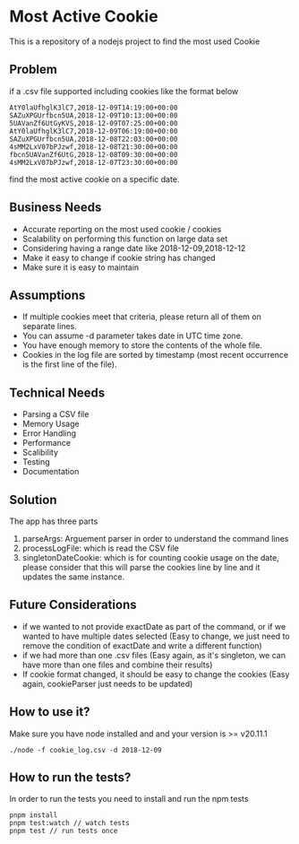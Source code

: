 # Most Active Cookie

This is a repository of a nodejs project to find the most used Cookie

## Problem

if a .csv file supported including cookies like the format below

```
AtY0laUfhglK3lC7,2018-12-09T14:19:00+00:00
SAZuXPGUrfbcn5UA,2018-12-09T10:13:00+00:00
5UAVanZf6UtGyKVS,2018-12-09T07:25:00+00:00
AtY0laUfhglK3lC7,2018-12-09T06:19:00+00:00
SAZuXPGUrfbcn5UA,2018-12-08T22:03:00+00:00
4sMM2LxV07bPJzwf,2018-12-08T21:30:00+00:00
fbcn5UAVanZf6UtG,2018-12-08T09:30:00+00:00
4sMM2LxV07bPJzwf,2018-12-07T23:30:00+00:00
```

find the most active cookie on a specific date.

## Business Needs

- Accurate reporting on the most used cookie / cookies
- Scalability on performing this function on large data set
- Considering having a range date like 2018-12-09,2018-12-12
- Make it easy to change if cookie string has changed
- Make sure it is easy to maintain

## Assumptions

- If multiple cookies meet that criteria, please return all of them on separate lines.
- You can assume -d parameter takes date in UTC time zone.
- You have enough memory to store the contents of the whole file.
- Cookies in the log file are sorted by timestamp
  (most recent occurrence is the first line of the file).

## Technical Needs

- Parsing a CSV file
- Memory Usage
- Error Handling
- Performance
- Scalibility
- Testing
- Documentation

## Solution

The app has three parts

1. parseArgs: Arguement parser in order to understand the command lines
2. processLogFile: which is read the CSV file
3. singletonDateCookie: which is for counting cookie usage on the date,
   please consider that this will parse the cookies line by line and it updates the same instance.

## Future Considerations

- if we wanted to not provide exactDate as part of the command, or if we wanted to have multiple dates selected
  (Easy to change, we just need to remove the condition of exactDate and write a different function)
- if we had more than one .csv files
  (Easy again, as it's singleton, we can have more than one files and combine their results)
- If cookie format changed, it should be easy to change the cookies
  (Easy again, cookieParser just needs to be updated)

## How to use it?

Make sure you have node installed and and your version is >= v20.11.1

```
./node -f cookie_log.csv -d 2018-12-09
```

## How to run the tests?

In order to run the tests you need to install and run the npm tests

```
pnpm install
pnpm test:watch // watch tests
pnpm test // run tests once
```
